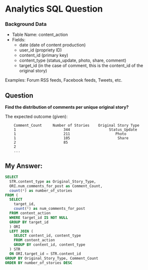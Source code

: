 # Analytics SQL Question


### Background Data

* Table Name: content_action
* Fields:
	* date (date of content production)
	* user_id (propriety ID)
	* content_id (primary key)
	* content_type (status_update, photo, share, comment)
	* target_id (in the case of comment, this is the content_id of the original story)


Examples: Forum RSS feeds, Facebook feeds, Tweets, etc.


## Question

**Find the distribution of comments per unique original story?**


The expected outcome (given):

```
	Comment_Count     Number of Stories    Original Story Type
	1                      344                  Status_Update
	1                      211                     Photo
	1                      105                      Share
	2                      85                     
	2
	...
```


## My Answer:


```SQL
SELECT
  STR.content_type as Original_Story_Type,
  ORI.num_comments_for_post as Comment_Count, 
  count(*) as number_of_stories
FROM (
  SELECT
    target_id, 
    count(*) as num_comments_for_post
  FROM content_action
  WHERE target_id IS NOT NULL
  GROUP BY target_id 
  ) ORI
  LEFT JOIN (
    SELECT content_id, content_type
    FROM content_action
    GROUP BY content_id, content_type
  ) STR
  ON ORI.target_id = STR.content_id
GROUP BY Original_Story_Type, Comment_Count
ORDER BY number_of_stories DESC
```

